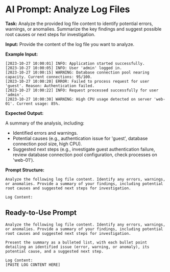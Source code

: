 # AI Prompt: Analyze Log Files

**Task:** Analyze the provided log file content to identify potential errors, warnings, or anomalies. Summarize the key findings and suggest possible root causes or next steps for investigation.

**Input:** Provide the content of the log file you want to analyze.

**Example Input:**

```
[2023-10-27 10:00:01] INFO: Application started successfully.
[2023-10-27 10:00:05] INFO: User 'admin' logged in.
[2023-10-27 10:00:15] WARNING: Database connection pool nearing capacity. Current connections: 95/100.
[2023-10-27 10:00:20] ERROR: Failed to process request for user 'guest'. Reason: Authentication failed.
[2023-10-27 10:00:22] INFO: Request processed successfully for user 'admin'.
[2023-10-27 10:00:30] WARNING: High CPU usage detected on server 'web-01'. Current usage: 85%.
```

**Expected Output:**

A summary of the analysis, including:
*   Identified errors and warnings.
*   Potential causes (e.g., authentication issue for 'guest', database connection pool size, high CPU).
*   Suggested next steps (e.g., investigate guest authentication failure, review database connection pool configuration, check processes on 'web-01').

**Prompt Structure:**

```
Analyze the following log file content. Identify any errors, warnings, or anomalies. Provide a summary of your findings, including potential root causes and suggested next steps for investigation.

Log Content:
```

## Ready-to-Use Prompt

```
Analyze the following log file content. Identify any errors, warnings, or anomalies. Provide a summary of your findings, including potential root causes and suggested next steps for investigation.

Present the summary as a bulleted list, with each bullet point detailing an identified issue (error, warning, or anomaly), its potential cause, and a suggested next step.

Log Content:
[PASTE LOG CONTENT HERE]
